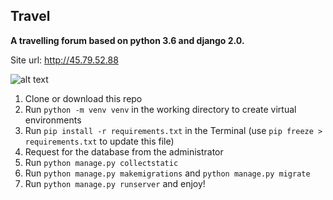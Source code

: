 ## Travel
**A travelling forum based on python 3.6 and django 2.0.**

Site url: http://45.79.52.88

![alt text](static/img/homepage.png "homepage")

 1. Clone or download this repo
 2. Run `python -m venv venv` in the working directory to create virtual environments
 3. Run `pip install -r requirements.txt` in the Terminal (use `pip freeze > requirements.txt` to update this file)
 4. Request for the database from the administrator
 5. Run `python manage.py collectstatic` 
 6. Run `python manage.py makemigrations` and `python manage.py migrate`
 7. Run `python manage.py runserver` and enjoy!
